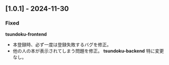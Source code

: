 ## [1.0.1] - 2024-11-30
### Fixed
**tsundoku-frontend**
- 本登録時、必ず一度は登録失敗するバグを修正。
- 他の人の本が表示されてしまう問題を修正。
**tsundoku-backend**
特に変更なし。
